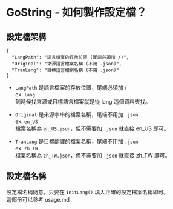 # GoString - 如何製作設定檔？

## 設定檔架構
```
{
  "LangPath": "語言檔案的存放位置 (尾端必須加 /)",
  "Original": "來源語言檔案名稱 (不用 .json)",
  "TranLang": "目標語言檔案名稱 (不用 .json)"
}
```

- `LangPath` 是語言檔案的存放位置，尾端必須加 /<br/>
  ex. `lang`<br/>
  到時候找來源或目標語言檔案就是從 lang 這個資料夾找。

- `Original` 是來源字串的檔案名稱，尾端不用加 `.json`<br/>
  ex. `en_US`<br/>
  檔案名稱為 `en_US.json`，但不需要加 `.json` 就直接 en_US 即可。

- `TranLang` 是目標翻譯的檔案名稱，尾端不用加 `.json`<br/>
  ex. `zh_TW`<br/>
  檔案名稱為 `zh_TW.json`，但不需要加 `.json` 就直接 zh_TW 即可。

## 設定檔名稱
設定檔名稱隨意，只要在 `InitLang()` 填入正確的設定檔案名稱即可。<br/>
這部份可以參考 usage.md。
